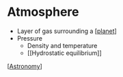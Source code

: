 # Atmosphere

- Layer of gas surrounding a [[planet]]
- Pressure
  - Density and temperature
  - [[Hydrostatic equilibrium]]

[[Astronomy]]

[//begin]: # "Autogenerated link references for markdown compatibility"
[planet]: planet "Planet"
[hydrostatic-equilibrium]: hydrostatic-equilibrium "Hydrostatic Equilibrium"
[astronomy]: astronomy "Astronomy"
[//end]: # "Autogenerated link references"